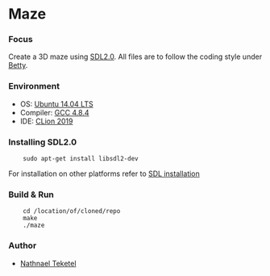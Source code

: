 # Maze

### Focus
Create a 3D maze using [SDL2.0](https://www.libsdl.org/download-2.0.php).
All files are to follow the coding style under [Betty](https://github.com/holbertonschool/Betty/wiki).

### Environment
- OS: [Ubuntu 14.04 LTS](http://releases.ubuntu.com/14.04/)
- Compiler: [GCC 4.8.4](https://www.gnu.org/software/gcc/gcc-4.8/)
- IDE: [CLion 2019](https://www.jetbrains.com/clion/)


### Installing SDL2.0
```
    sudo apt-get install libsdl2-dev
```
For installation on other platforms refer to [SDL installation](https://wiki.libsdl.org/Installation)

### Build & Run
```
    cd /location/of/cloned/repo
    make
    ./maze
```


### Author
- [Nathnael Teketel](https://github.com/nathnaeltk)

